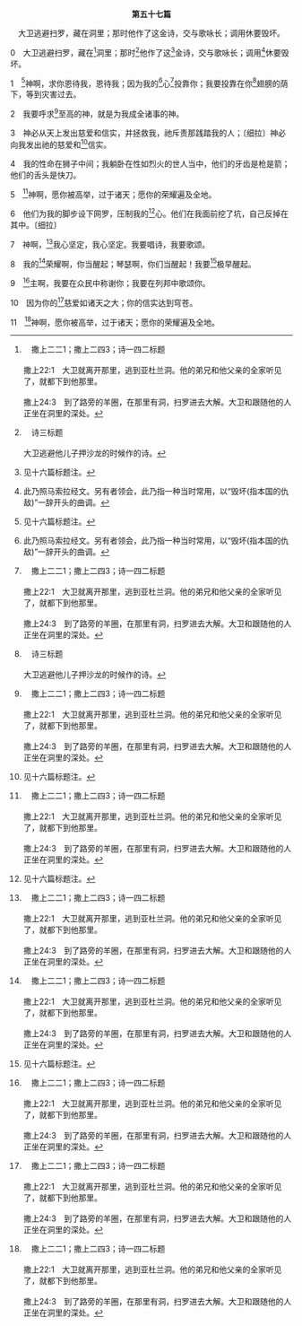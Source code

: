<p style="text-align:center;font-weight:bold;">第五十七篇</p>

<a name="0">

<span id="spsm">　大卫逃避扫罗，藏在洞里；那时他作了这金诗，交与歌咏长；调用休要毁坏。

0　大卫逃避扫罗，藏在[^a]洞里；那时[^b]他作了这[^1]金诗，交与歌咏长；调用[^2]休要毁坏。

[^1]:见十六篇标题注。

[^2]:此乃照马索拉经文。另有者领会，此乃指一种当时常用，以“毁坏(指本国的仇敌)”一辞开头的曲调。

[^a]:　撒上二二1；撒上二四3；诗一四二标题<br><br>撒上22:1　大卫就离开那里，逃到亚杜兰洞。他的弟兄和他父亲的全家听见了，就都下到他那里。<br><br>撒上24:3　到了路旁的羊圈，在那里有洞，扫罗进去大解。大卫和跟随他的人正坐在洞里的深处。

[^b]:　诗三标题<br><br>大卫逃避他儿子押沙龙的时候作的诗。

1　[^1]神啊，求你恩待我，恩待我；因为我的[^2]心[^a]投靠你；我要投靠在你[^b]翅膀的荫下，等到灾害过去。

[^1]:在本篇，大卫信靠神并享受神的拯救、慈爱和信实(1～5，7～11)。同时，他又因仇敌遭灾难(6下)而喜乐。见五四1注1。<br><br>我们信靠神，并享受神照着祂的慈爱和信实眷顾我们时，需要学习神管教的功课。我们需要找出我们在环境中受反对的原因，因这些反对乃是神的管教，以改正我们，破碎我们，使我们降卑，至终使我们在生命里变化(来十二5～11与7注1，10注1，彼前四12～19与17注1)。我们不该祷告求神使别人降卑；我们才是需要被神降卑并破碎的人。我们不该有许多诗篇里所呈现的短处：没有学习神管教的功课。参伯二13注1。

[^2]:直译，魂。

[^a]:　诗二12<br><br>诗2:12　当以嘴亲子，恐怕祂发怒，你们便在路中灭亡，因为祂的怒气快要发作。凡投奔于祂的，都是有福的。

[^b]:　诗三六7<br><br>诗36:7　神啊，你的慈爱，何其宝贵！世人投靠在你翅膀的荫下。

2　我要呼求[^a]至高的神，就是为我成全诸事的神。

[^a]:　创十四18～19；民二四16；但三26；可五7；路八28<br><br>创14:18　又有撒冷王麦基洗德带着饼和酒出来迎接；他是至高神的祭司。<br><br>创14:19　他为亚伯兰祝福，说，愿天地的主、至高的神赐福与亚伯兰；<br><br>民24:16　得听神的言语，得知至高者的知识，得见全足者的异象，仆倒而眼目得开的人宣告说，<br><br>但3:26　于是尼布甲尼撒就近烈火窑门，说，至高神的仆人沙得拉、米煞、亚伯尼歌出来，到这里来吧。沙得拉、米煞、亚伯尼歌就从火中出来了。<br><br>可5:7　大声喊叫说，至高神的儿子耶稣，我与你何干？我指着神切求你，不要叫我受苦。<br><br>路8:28　他看见耶稣，就喊叫起来，俯伏在祂面前，大声说，至高神的儿子耶稣，我与你何干？求你不要叫我受苦。

3　神必从天上发出慈爱和信实，并拯救我，祂斥责那践踏我的人；〔细拉〕神必向我发出祂的慈爱和[^1]信实。

[^1]:或，真实。10节者同。

4　我的性命在狮子中间；我躺卧在性如烈火的世人当中，他们的牙齿是枪是箭；他们的舌头是快刀。

5　[^a]神啊，愿你被高举，过于诸天；愿你的荣耀遍及全地。

[^a]:　诗五七11；一〇八5；一一三4<br><br>诗57:11　神啊，愿你被高举，过于诸天；愿你的荣耀遍及全地。<br><br>诗108:5　神啊，愿你被高举，过于诸天；愿你的荣耀遍及全地。<br><br>诗113:4　耶和华超乎万国之上，祂的荣耀高过诸天。

6　他们为我的脚步设下网罗，压制我的[^1]心。他们在我面前挖了坑，自己反掉在其中。〔细拉〕

[^1]:直译，魂。

7　神啊，[^a]我心坚定，我心坚定。我要唱诗，我要歌颂。

[^a]:　诗一〇八1<br><br>诗108:1　大卫的诗，一首歌。<br><br>神啊，我心坚定；我要以我的荣耀唱诗歌颂。

8　我的[^a]荣耀啊，你当醒起；琴瑟啊，你们当醒起！我要[^1]极早醒起。

[^1]:直译，唤醒黎明。

[^a]:　创四九6；诗十六9；三十12；一〇八1～2<br><br>创49:6　我的魂哪，不要与他们共同商议；我的荣耀啊，不要与他们联合聚集；因为他们趁怒杀害人命，任意砍断牛腿大筋。<br><br>诗16:9　因此我的心快乐，我的荣耀欢腾；我的肉身也安然居住。<br><br>诗30:12　好叫我的荣耀歌颂你，并不住声。耶和华我的神啊，我要赞美你，直到永远。<br><br>诗108:1　大卫的诗，一首歌。<br><br>神啊，我心坚定；我要以我的荣耀唱诗歌颂。<br><br>诗108:2　琴瑟啊，你们当醒起！我要极早醒起。

9　[^a]主啊，我要在众民中称谢你；我要在列邦中歌颂你。

[^a]:　9～11：诗一〇八3～5<br><br>诗108:3　耶和华啊，我要在众民中称谢你；我要在列邦中歌颂你。<br><br>诗108:4　因为你的慈爱大过诸天，你的信实达到穹苍。<br><br>诗108:5　神啊，愿你被高举，过于诸天；愿你的荣耀遍及全地。

10　因为你的[^a]慈爱如诸天之大；你的信实达到穹苍。

[^a]:　诗三六5；一〇八4；一〇三11<br><br>诗36:5　耶和华啊，你的慈爱，及于诸天；你的信实，达到穹苍。<br><br>诗108:4　因为你的慈爱大过诸天，你的信实达到穹苍。<br><br>诗103:11　天离地何等的高，祂的慈爱向敬畏祂的人，也是何等的大。

11　[^a]神啊，愿你被高举，过于诸天；愿你的荣耀遍及全地。

[^a]:　诗五七5<br><br>诗57:5　神啊，愿你被高举，过于诸天；愿你的荣耀遍及全地。


